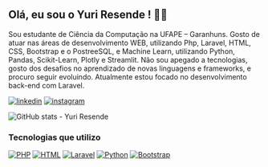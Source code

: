 ## Olá, eu sou o Yuri Resende ! 👋😄

Sou estudante de Ciência da Computação na UFAPE – Garanhuns. Gosto de atuar nas áreas de desenvolvimento WEB, utilizando Php, Laravel, HTML, CSS, Bootstrap e o PostreeSQL, e Machine Learn, utilizando Python, Pandas, Scikit-Learn, Plotly e Streamlit. Não sou apegado a tecnologias, gosto dos desafios no aprendizado de novas linguagens e frameworks, e procuro seguir evoluindo. Atualmente estou focado no desenvolvimento back-end com Laravel.

[![linkedin](https://img.shields.io/badge/LinkedIn-0077B5?style=for-the-badge&logo=linkedin&logoColor=white)](https://www.linkedin.com/in/yuri-resende-77756b173/)
[![instagram](https://img.shields.io/badge/Instagram-E4405F?style=for-the-badge&logo=instagram&logoColor=white)]()

![GitHub stats - Yuri Resende](https://github-readme-stats.vercel.app/api?username=yuriresendematias&show_icons=true&theme=dark)


### Tecnologias que utilizo

[![PHP](https://img.shields.io/badge/PHP-777BB4?style=for-the-badge&logo=php&logoColor=white)]()
[![HTML](https://img.shields.io/badge/HTML5-E34F26?style=for-the-badge&logo=html5&logoColor=white)]()
[![Laravel](https://img.shields.io/badge/Laravel-FF2D20?style=for-the-badge&logo=laravel&logoColor=white)]()
[![Python](https://img.shields.io/badge/Python-3776AB?style=for-the-badge&logo=python&logoColor=white)]()
[![Bootstrap](https://img.shields.io/badge/Bootstrap-563D7C?style=for-the-badge&logo=bootstrap&logoColor=white)]()


<!-- ![Top Langs](https://github-readme-stats.vercel.app/api/top-langs/?username=yuriresendematias&layout=compact&theme=dark) -->
